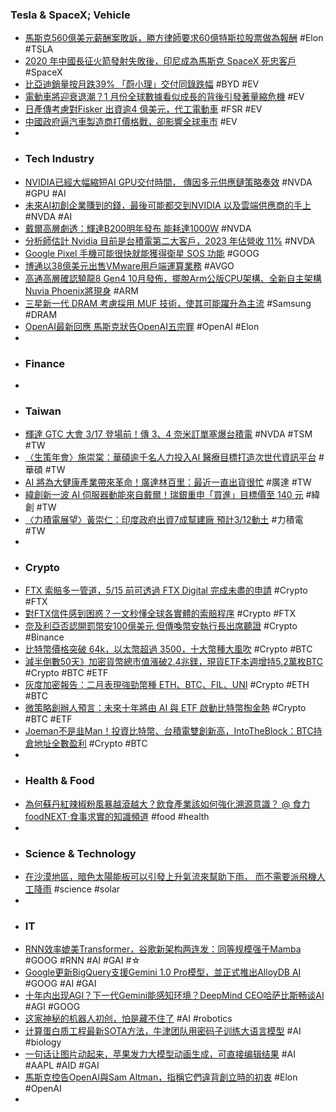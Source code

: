 ### Tesla & SpaceX; Vehicle
- [馬斯克560億美元薪酬案敗訴，勝方律師要求60億特斯拉股票做為報酬](https://abmedia.io/lawyers-in-elon-musk-pay-case-seek-6-billion-fee) #Elon #TSLA
- [2020 年中國長征火箭發射失敗後，印尼成為馬斯克 SpaceX 死忠客戶](https://technews.tw/2024/03/04/indonesia-becomes-spacex-loyal-customer/) #SpaceX
- [比亞迪銷量按月跌39% 「蔚小理」交付同錄跌幅](https://std.stheadline.com/realtime/article/1984609/即時-金融-比亞迪銷量按月跌39-蔚小理-交付同錄跌幅) #BYD #EV
- [電動車將迎衰退潮？1 月份全球數據看似成長的背後引發著量縮危機](https://www.techbang.com/posts/113285-will-electric-vehicles-face-a-recession-behind-the-seeming) #EV
- [日產傳考慮對Fisker 出資逾4 億美元，代工電動車](https://finance.technews.tw/2024/03/04/nissan-fisker/) #FSR #EV
- [中國政府逼汽車製造商打價格戰，卻影響全球車市](https://technews.tw/2024/03/04/beijing-pushing-carmakers-for-price-war-and-effect-global-car-market/) #EV
-
- ### Tech Industry
- [NVIDIA已經大幅縮短AI GPU交付時間， 傳因多元供應鏈策略奏效](https://www.techbang.com/posts/113248-supply-chain-improvements-nvidia-dramatically-reduces-ai-gpu) #NVDA #GPU #AI
- [未來AI初創企業賺到的錢，最後可能都交到NVIDIA 以及雲端供應商的手上](https://www.techbang.com/posts/113276-the-cost-of-computing-power-is-soaring-rapidly-and-it-is-even) #NVDA #AI
- [戴爾高層劇透：輝達B200明年發布 能耗達1000W](https://news.cnyes.com/news/id/5471587) #NVDA
- [分析師估計 Nvidia 目前是台積電第二大客戶，2023 年佔營收 11%](https://news.xfastest.com/nvidia/137672/7-19/) #NVDA
- [Google Pixel 手機可能很快就能獲得衛星 SOS 功能](https://technews.tw/2024/03/02/google-pixel-with-satellite-sos/) #GOOG
- [博通以38億美元出售VMware用戶端運算業務](https://www.ithome.com.tw/news/161589) #AVGO
- [高通高層確認驍龍8 Gen4 10月發佈，擺脫Arm公版CPU架構、全新自主架構Nuvia Phoenix將現身](https://www.techbang.com/posts/113527-qualcomm-executives-confirmed-that-the-snapdragon-8-gen4-will) #ARM
- [三星新一代 DRAM 考慮採用 MUF 技術，使其可能躍升為主流](https://finance.technews.tw/2024/03/04/samsung-considers-adopting-muf-technology-for-next-generation-dram/) #Samsung #DRAM
- [OpenAI最新回應 馬斯克狀告OpenAI五宗罪](https://news.cnyes.com/news/id/5470707) #OpenAI #Elon
-
- ### Finance
-
- ### Taiwan
- [輝達 GTC 大會 3/17 登場前！傳 3、4 奈米訂單塞爆台積電](https://finance.technews.tw/2024/03/04/h200-b100/) #NVDA #TSM #TW
- [〈生策年會〉施崇棠：華碩逾千名人力投入AI 醫療目標打造次世代資訊平台](https://news.cnyes.com/news/id/5471551) #華碩 #TW
- [AI 將為大健康產業帶來革命！廣達林百里：最近一直出貨很忙](https://finance.technews.tw/2024/03/04/ai-revolution/) #廣達 #TW
- [緯創新一波 AI 伺服器動能來自戴爾！瑞銀重申「買進」目標價至 140 元](https://finance.technews.tw/2024/03/04/benefit-wistron/) #緯創 #TW
- [〈力積電展望〉黃崇仁：印度政府出資7成幫建廠 預計3/12動土](https://news.cnyes.com/news/id/5471599) #力積電 #TW
-
- ### Crypto
- [FTX 索賠多一管道，5/15 前可透過 FTX Digital 完成未盡的申請](https://abmedia.io/ftx-claim-via-ftx-digital-markets-before-15th-may) #Crypto #FTX
- [對FTX信件感到困惑？一文秒懂全球各實體的索賠程序](https://www.blocktempo.com/cant-understand-ftx-letters-dont-panic/) #Crypto #FTX
- [奈及利亞否認開罰幣安100億美元 但傳喚幣安執行長出席聽證](https://news.cnyes.com/news/id/5471594) #Crypto #Binance
- [比特幣價格突破 64k，以太幣超過 3500，十大幣種大風吹](https://abmedia.io/20240304-bitcoin-price-breaks-through-64k) #Crypto #BTC
- [減半倒數50天》加密貨幣總市值漲破2.4兆鎂，現貨ETF本週增持5.2萬枚BTC](https://www.blocktempo.com/countdown-to-halving-50-days-crypto-market-cap-surpasses-2-4-trillion/) #Crypto #BTC #ETF
- [灰度加密報告：二月表現強勁幣種 ETH、BTC、FIL、UNI](https://abmedia.io/grayscale-feb-report-crypto-leaps-ahead) #Crypto #ETH #BTC
- [微策略創辦人預言：未來十年將由 AI 與 ETF 啟動比特幣掏金熱](https://abmedia.io/mstr-michael-saylor-bitcoin-heat-drived-by-ai-and-etf) #Crypto #BTC #ETF
- [Joeman不是韭Man！投資比特幣、台積電雙創新高，IntoTheBlock：BTC持倉地址全數盈利](https://www.blocktempo.com/bitcoin-and-tsmc-hit-new-high/) #Crypto #BTC
-
- ### Health & Food
- [為何蘇丹紅辣椒粉風暴越滾越大？飲食產業該如何強化溯源意識？ @ 食力foodNEXT‧食事求實的知識頻道](https://www.foodnext.net/news/newssafe/paper/5975911930) #food #health
-
- ### Science & Technology
- [在沙漠地區，暗色太陽能板可以引發上升氣流來幫助下雨， 而不需要派飛機人工降雨](https://www.techbang.com/posts/113542-dark-solar-panels-rain) #science #solar
-
- ### IT
- [RNN效率媲美Transformer，谷歌新架构两连发：同等规模强于Mamba](https://www.jiqizhixin.com/articles/2024-03-04-7) #GOOG #RNN #AI #GAI #☆
- [Google更新BigQuery支援Gemini 1.0 Pro模型，並正式推出AlloyDB AI](https://www.ithome.com.tw/news/161574) #GOOG #AI #GAI
- [十年内出现AGI？下一代Gemini能感知环境？DeepMind CEO哈萨比斯畅谈AI](https://www.jiqizhixin.com/articles/2024-03-04-8) #AGI #GOOG
- [这家神秘的机器人初创，怕是藏不住了](https://www.jiqizhixin.com/articles/2024-03-04-13) #AI #robotics
- [计算蛋白质工程最新SOTA方法，牛津团队用密码子训练大语言模型](https://www.jiqizhixin.com/articles/2024-03-04-16) #AI #biology
- [一句话让图片动起来，苹果发力大模型动画生成，可直接编辑结果](https://www.jiqizhixin.com/articles/2024-03-04-9) #AI #AAPL #AID #GAI
- [馬斯克控告OpenAI與Sam Altman，指稱它們違背創立時的初衷](https://www.ithome.com.tw/news/161593) #Elon #OpenAI
-
